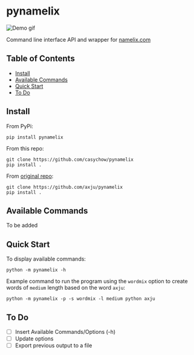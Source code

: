# pynamelix

![Demo gif](https://github.com/casychow/pynamelix/blob/master/ext/demo.gif)

Command line interface API and wrapper for [namelix.com](https://namelix.com)

## Table of Contents
- [Install](#install)
- [Available Commands](#available-commands)
- [Quick Start](#quick-start)
- [To Do](#to-do)

## Install
From PyPi:
```
pip install pynamelix
```

From this repo:
```
git clone https://github.com/casychow/pynamelix
pip install .
```

From [original repo](https://github.com/axju/pynamelix):
```
git clone https://github.com/axju/pynamelix
pip install .
```

## Available Commands
To be added

## Quick Start
To display available commands:
```
python -m pynamelix -h
```

Example command to run the program using the `wordmix` option to create words of `medium` length based on the word `axju`:
```
python -m pynamelix -p -s wordmix -l medium python axju
```

## To Do
- [ ] Insert Available Commands/Options (-h)
- [ ] Update options
- [ ] Export previous output to a file
